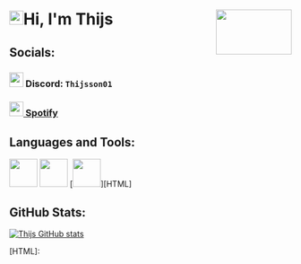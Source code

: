 # <img src="https://media.giphy.com/media/hvRJCLFzcasrR4ia7z/giphy.gif" width="25px">Hi, I'm Thijs [<img align="right" width="135" height="80" src="https://i.imgur.com/73nwJjR.png">](#)

## Socials:
### [<img width=25 height=26 src="https://i.imgur.com/JNehGFH.png">](#) Discord: `Thijsson01`
### [<img width=25 height=26 src="https://i.imgur.com/ZS7PgpV.png"> Spotify](https://open.spotify.com/user/marcocynthia-10?si=ff3c02f063374a16)

## Languages and Tools:
[<img width="50" src="https://i.imgur.com/g6bxayM.png">][java]
[<img width="50" src="https://i.imgur.com/33pdCZt.png">][idea]
[<img width="50" src="https://i.imgur.com/wEvMeot.png">][HTML]

## GitHub Stats:
[![Thijs GitHub stats](https://github-readme-stats.vercel.app/api?username=Thijsson&show_icons=true&theme=radical)](#)

[java]: https://www.java.com/
[idea]: https://www.jetbrains.com/idea/
[HTML]: 
